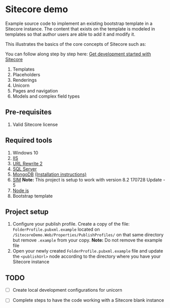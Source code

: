# Sitecore demo

Example source code to implement an existing bootstrap template in a Sitecore instance. The content that exists on the template
is modeled in templates so that author users are able to add it and modify it.

This illustrates the basics of the core concepts of Sitecore such as:

You can follow along step by step here: [Get development started with Sitecore ](https://medium.com/@Luis_Palacios/get-development-started-with-sitecore-part-1-set-up-40fff89ea0a)

1. Templates
2. Placeholders
3. Renderings
4. Unicorn
5. Pages and navigation
6. Models and complex field types

## Pre-requisites
1. Valid Sitecore license

## Required tools
1. Windows 10
2. [IIS](https://www.betterhostreview.com/turn-on-iis-windows-10.html)
3. [URL Rewrite 2](https://www.iis.net/downloads/microsoft/url-rewrite)
4. [SQL Server](https://go.microsoft.com/fwlink/?linkid=853017 )
5. [MongoDB](https://www.mongodb.com/download-center?jmp=nav#community) [(Installation instructions)](https://docs.mongodb.com/manual/tutorial/install-mongodb-on-windows/#install-mdb-edition)
6. [SIM](http://dl.sitecore.net/updater/sim/) **Note:** This project is setup to work with version 8.2 170728 Update - 5
7. [Node js](https://nodejs.org/en/)
8. Bootstrap template

## Project setup
1. Configure your publish profile. Create a copy of the file: `FolderProfile.pubxml.example` located on `/SitecoreDemo.Web/Properties/PublishProfiles/` on that same directory
but remove `.example` from your copy. **Note:** Do not remove the example file
2. Open your newly created `FolderProfile.pubxml.example` file and update the `<publishUrl>` node according to the directory where you have your Sitecore instance

## TODO
- [ ] Create local development configurations for unicorn
- [ ] Complete steps to have the code working with a Sitecore blank instance

